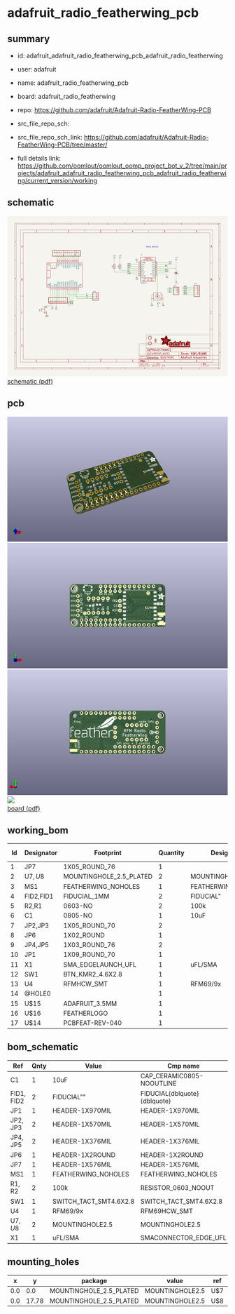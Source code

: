 # adafruit_radio_featherwing_pcb
 
## summary 
* id: adafruit_adafruit_radio_featherwing_pcb_adafruit_radio_featherwing
* user: adafruit
* name: adafruit_radio_featherwing_pcb
* board: adafruit_radio_featherwing
* repo: https://github.com/adafruit/Adafruit-Radio-FeatherWing-PCB



* src_file_repo_sch: 
* src_file_repo_sch_link: https://github.com/adafruit/Adafruit-Radio-FeatherWing-PCB/tree/master/
* full details link: https://github.com/oomlout/oomlout_oomp_project_bot_v_2/tree/main/projects/adafruit_adafruit_radio_featherwing_pcb_adafruit_radio_featherwing/current_version/working  

## schematic  
![](working_schematic_600.png)  
[schematic (pdf)](working_schematic.pdf) 






















## pcb  
![](working_3d_600.png) 
![](working_3d_front_600.png)  
![](working_3d_back_600.png)  
![](working_600.png)  
[board (pdf)](working.pdf)  

## working_bom
| Id | Designator | Footprint | Quantity | Designation | Supplier and ref |  | None | 
| --- | --- | --- | --- | --- | --- | --- | --- | 
| 1 | JP7 | 1X05_ROUND_76 | 1 |  |  |  | [''] | 
| 2 | U$7,U$8 | MOUNTINGHOLE_2.5_PLATED | 2 | MOUNTINGHOLE2.5 |  |  | [''] | 
| 3 | MS1 | FEATHERWING_NOHOLES | 1 | FEATHERWING_NOHOLES |  |  | [''] | 
| 4 | FID2,FID1 | FIDUCIAL_1MM | 2 | FIDUCIAL" |  |  | [''] | 
| 5 | R2,R1 | 0603-NO | 2 | 100k |  |  | [''] | 
| 6 | C1 | 0805-NO | 1 | 10uF |  |  | [''] | 
| 7 | JP2,JP3 | 1X05_ROUND_70 | 2 |  |  |  | [''] | 
| 8 | JP6 | 1X02_ROUND | 1 |  |  |  | [''] | 
| 9 | JP4,JP5 | 1X03_ROUND_76 | 2 |  |  |  | [''] | 
| 10 | JP1 | 1X09_ROUND_70 | 1 |  |  |  | [''] | 
| 11 | X1 | SMA_EDGELAUNCH_UFL | 1 | uFL/SMA |  |  | [''] | 
| 12 | SW1 | BTN_KMR2_4.6X2.8 | 1 |  |  |  | [''] | 
| 13 | U4 | RFMHCW_SMT | 1 | RFM69/9x |  |  | [''] | 
| 14 | @HOLE0 |  | 1 |  |  |  | [''] | 
| 15 | U$15 | ADAFRUIT_3.5MM | 1 |  |  |  | [''] | 
| 16 | U$16 | FEATHERLOGO | 1 |  |  |  | [''] | 
| 17 | U$14 | PCBFEAT-REV-040 | 1 |  |  |  | [''] | 


## bom_schematic
| Ref | Qnty | Value | Cmp name | Footprint | Description | Vendor | DNP | 
| --- | --- | --- | --- | --- | --- | --- | --- | 
| C1 | 1 | 10uF | CAP_CERAMIC0805-NOOUTLINE | working:0805-NO |  |  |  | 
| FID1, FID2 | 2 | FIDUCIAL"" | FIDUCIAL{dblquote}{dblquote} | working:FIDUCIAL_1MM |  |  |  | 
| JP1 | 1 | HEADER-1X970MIL | HEADER-1X970MIL | working:1X09_ROUND_70 |  |  |  | 
| JP2, JP3 | 2 | HEADER-1X570MIL | HEADER-1X570MIL | working:1X05_ROUND_70 |  |  |  | 
| JP4, JP5 | 2 | HEADER-1X376MIL | HEADER-1X376MIL | working:1X03_ROUND_76 |  |  |  | 
| JP6 | 1 | HEADER-1X2ROUND | HEADER-1X2ROUND | working:1X02_ROUND |  |  |  | 
| JP7 | 1 | HEADER-1X576MIL | HEADER-1X576MIL | working:1X05_ROUND_76 |  |  |  | 
| MS1 | 1 | FEATHERWING_NOHOLES | FEATHERWING_NOHOLES | working:FEATHERWING_NOHOLES |  |  |  | 
| R1, R2 | 2 | 100k | RESISTOR_0603_NOOUT | working:0603-NO |  |  |  | 
| SW1 | 1 | SWITCH_TACT_SMT4.6X2.8 | SWITCH_TACT_SMT4.6X2.8 | working:BTN_KMR2_4.6X2.8 |  |  |  | 
| U4 | 1 | RFM69/9x | RFM69HCW_SMT | working:RFMHCW_SMT |  |  |  | 
| U$7, U$8 | 2 | MOUNTINGHOLE2.5 | MOUNTINGHOLE2.5 | working:MOUNTINGHOLE_2.5_PLATED |  |  |  | 
| X1 | 1 | uFL/SMA | SMACONNECTOR_EDGE_UFL | working:SMA_EDGELAUNCH_UFL |  |  |  | 


## mounting_holes
| x | y | package | value | ref | size | 
| --- | --- | --- | --- | --- | --- | 
| 0.0 | 0.0 | MOUNTINGHOLE_2.5_PLATED | MOUNTINGHOLE2.5 | U$7 | m3 | 
| 0.0 | 17.78 | MOUNTINGHOLE_2.5_PLATED | MOUNTINGHOLE2.5 | U$8 | m3 | 


